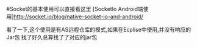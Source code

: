 #Socket的基本使用可以直接看这里
[SocketIo Android端使用]http://socket.io/blog/native-socket-io-and-android/

看了一下,这个使用是有AS远程仓库的模式,如果在Ecplise中使用,并没有响应的Jar包
找了好久总算找了了对应的jar包


